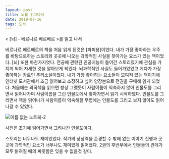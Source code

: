 ```yaml
---
layout: post
title: 뇌를 읽고나서
date: 2019-07-16
tags: 도서
---
```



< [뇌] - 베르나르 베르베르 >를 읽고 나서

베르나르 베르베르의 책을 처음 읽게 된것은 [파피용]이었다.
내가 가장 좋아하는 우주를 바탕으로하는 스토리와 곳곳에 나오는 과학적인 사실을 찾아가는 요소가 있는 책이었다. 
[뇌] 또한 마찬가지엿다.
전공에 관련된 인공지능이 들어간 스토리였기에 관심을 가지게 되어 자세한 것을 알아보게 되었다. 
뇌과학적인 사실도 들어가있었고 게다가 가장 좋아하는 장르인 추리소설이었다.
내가 가장 좋아하는 요소들이 모여져 있는 책이기에 인터넷 도서관에서 조금 읽어보고 소장하고 싶어 양장본으로 전권을 구매해 읽게 되었다.
처음에는 외국책을 읽으면 항상 그랬듯이 사람이름이 익숙하지 않아 인물도를 그리면서 읽어나가며 사람이름을 그린 인물도에서 찾아가면서 읽기 시작하였다.
인물도를 그리면서 책을 읽어나가 사람이름이 익숙해질 무렵에는 인물도를 그리고 보지 않아도 읽어나갈 수 있었다.

![이름 없는 노트북-2](https://user-images.githubusercontent.com/42561360/61258034-8f30d100-a7ae-11e9-8f13-4458b1a37865.jpg)

사진은 초기에 읽어가면서 그려나간 인물도이다.

스토리는 너무나도 재미있었다. 작가의 상상력을 존경할 수 밖에 없는 이야기 진행과 곳곳에 과학적인 요소가 너무나도 재미있게 읽어졌다.
2권의 후반부에서 인물들의 관계가 모두 밝혀질 때의 짜릿함은 잊을 수 없을것 같다.
